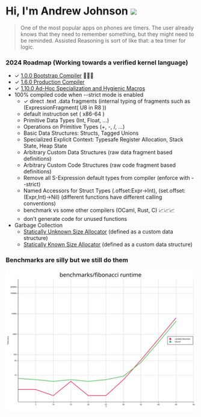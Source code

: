 # Hi, I'm Andrew Johnson ![](https://komarev.com/ghpvc/?username=andrew-johnson-4)

> One of the most popular apps on phones are timers. The user already knows that they need to remember something, but they might need to be reminded. Assisted Reasoning is sort of like that: a tea timer for logic.

### 2024 Roadmap (Working towards a verified kernel language)

* ✓ [1.0.0 Bootstrap Compiler](https://github.com/andrew-johnson-4/-/releases/tag/1.0.0) 🥳🎉🎁
* ✓ [1.6.0 Production Compiler](https://github.com/andrew-johnson-4/-/releases/tag/1.6.0)
* ✓ [1.10.0 Ad-Hoc Specialization and Hygienic Macros](https://github.com/andrew-johnson-4/-/releases/tag/1.10.0)
* 100% compiled code when --strict mode is enabled
  * ✓ direct .text .data fragments (internal typing of fragments such as (ExpressionFragment( U8 in R8 ))
  * default instruction set ( x86-64 )
  * Primitive Data Types (Int, Float, ...)
  * Operations on Primitive Types (+, -, /, ...)
  * Basic Data Structures: Structs, Tagged Unions
  * Specialized Explicit Context: Typesafe Register Allocation, Stack State, Heap State
  * Arbitrary Custom Data Structures (raw data fragment based definitions)
  * Arbitrary Custom Code Structures (raw code fragment based definitions)
  * Remove all S-Expression default types from compiler (enforce with --strict)
  * Named Accessors for Struct Types (.offset:Expr->Int), (set.offset:(Expr,Int)->Nil) (different functions have different calling conventions)
  * benchmark vs some other compilers (OCaml, Rust, C) 📈📈📈
  * don't generate code for unused functions
* Garbage Collection
  * [Statically Unknown Size Allocator](https://github.com/andrew-johnson-4/lm_skip_list_atom_allocator) (defined as a custom data structure)
  * [Statically Known Size Allocator](https://github.com/andrew-johnson-4/lm_generational_cons_allocator) (defined as a custom data structure)

### Benchmarks are silly but we still do them

![Fibonacci](https://raw.githubusercontent.com/andrew-johnson-4/andrew-johnson-4/master/fibonacci.svg)
